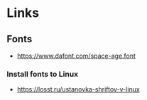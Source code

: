 # Links

## Fonts

- https://www.dafont.com/space-age.font

### Install fonts to Linux

- https://losst.ru/ustanovka-shriftov-v-linux
